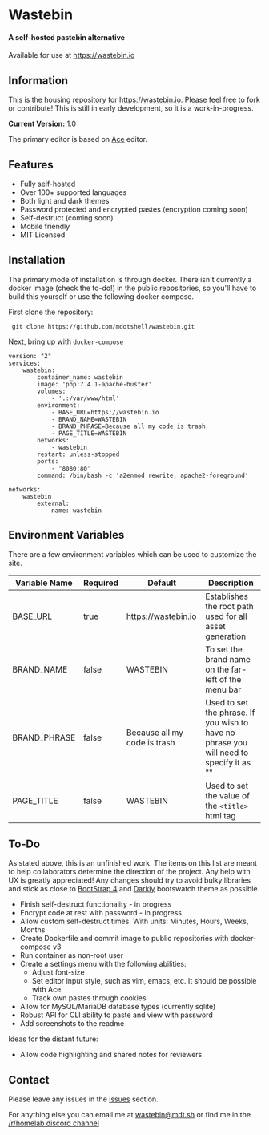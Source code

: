 # Wastebin

#### A self-hosted pastebin alternative

Available for use at https://wastebin.io


## Information

This is the housing repository for https://wastebin.io. Please feel free to fork or contribute! This is still in early development, so it is a work-in-progress.

**Current Version:** 1.0

The primary editor is based on [Ace](https://ace.c9.io/) editor.


## Features

* Fully self-hosted
* Over 100+ supported languages
* Both light and dark themes
* Password protected and encrypted pastes (encryption coming soon)
* Self-destruct (coming soon)
* Mobile friendly
* MIT Licensed 


## Installation
The primary mode of installation is through docker. There isn't currently a docker image (check the to-do!) in the public repositories, so you'll have to build this yourself or use the following docker compose.

First clone the repository:

```
 git clone https://github.com/mdotshell/wastebin.git
```

Next, bring up with `docker-compose`
```
version: "2"
services:
    wastebin:
        container_name: wastebin
        image: 'php:7.4.1-apache-buster'
        volumes:
            - '.:/var/www/html'
        environment:
            - BASE_URL=https://wastebin.io
            - BRAND_NAME=WASTEBIN
            - BRAND_PHRASE=Because all my code is trash
            - PAGE_TITLE=WASTEBIN
        networks:
            - wastebin
        restart: unless-stopped
        ports:
            - "8080:80"
        command: /bin/bash -c 'a2enmod rewrite; apache2-foreground'

networks:
    wastebin
        external:
            name: wastebin
```


## Environment Variables
There are a few environment variables which can be used to customize the site.

| Variable Name | Required | Default | Description |
|---|---|---|---|
| BASE_URL | true | https://wastebin.io | Establishes the root path used for all asset generation |
| BRAND_NAME | false | WASTEBIN | To set the brand name on the far-left of the menu bar |
| BRAND_PHRASE | false | Because all my code is trash | Used to set the phrase. If you wish to have no phrase you will need to specify it as "" |
| PAGE_TITLE | false | WASTEBIN | Used to set the value of the `<title>` html tag | 


## To-Do
As stated above, this is an unfinished work. The items on this list are meant to help collaborators determine the direction of the project. Any help with UX is greatly appreciated! Any changes should try to avoid bulky libraries and stick as close to [BootStrap 4](https://getbootstrap.com/) and [Darkly](https://bootswatch.com/darkly/) bootswatch theme as possible.

* Finish self-destruct functionality - in progress
* Encrypt code at rest with password - in progress
* Allow custom self-destruct times. With units: Minutes, Hours, Weeks, Months
* Create Dockerfile and commit image to public repositories with docker-compose v3
* Run container as non-root user
* Create a settings menu with the following abilities:
  * Adjust font-size
  * Set editor input style, such as vim, emacs, etc. It should be possible with Ace
  * Track own pastes through cookies
* Allow for MySQL/MariaDB database types (currently sqlite)
* Robust API for CLI ability to paste and view with password
* Add screenshots to the readme

Ideas for the distant future:

* Allow code highlighting and shared notes for reviewers.


## Contact

Please leave any issues in the [issues](https://github.com/mdotshell/wastebin/issues) section.

For anything else you can email me at wastebin@mdt.sh or find me in the [/r/homelab discord channel](https://www.reddit.com/r/homelab/comments/fdy483/rhomelab_discord/)